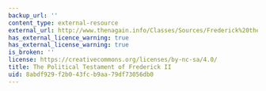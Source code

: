 ```yaml
---
backup_url: ''
content_type: external-resource
external_url: http://www.thenagain.info/Classes/Sources/Frederick%20the%20Great.html
has_external_licence_warning: true
has_external_license_warning: true
is_broken: ''
license: https://creativecommons.org/licenses/by-nc-sa/4.0/
title: The Political Testament of Frederick II
uid: 8abdf929-f2b0-43fc-b9aa-79df73056db0
---
```

